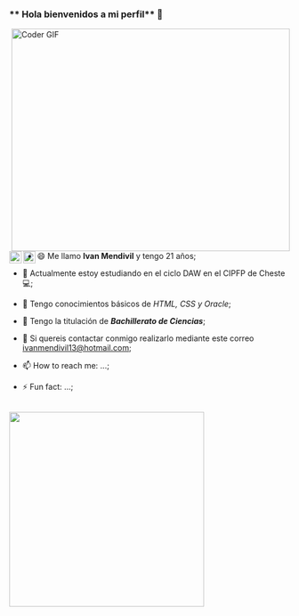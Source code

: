 ### ** Hola bienvenidos a mi perfil** 👋

<img align="right" src="https://media.giphy.com/media/SWoSkN6DxTszqIKEqv/giphy.gif" alt="Coder GIF" width="500" height="400">
<a >
  <img align="left" alt="Ivan Mend"| Twitter" width="22px" src="https://cdn.jsdelivr.net/npm/simple-icons@v3/icons/twitter.svg" />
</a>
<a >
  <img align="left" alt="Ivan Mend" width="22px" src="https://cdn.jsdelivr.net/npm/simple-icons@v3/icons/instagram.svg" />
</a>
<br>                                                                                                                      
<br>
                                                                                                                       
- 😄 Me llamo **Ivan Mendivil** y tengo 21 años;
                                                                                                                       
- 🔭 Actualmente estoy estudiando en el ciclo DAW en el CIPFP de Cheste💻;
                                                                                                                       
- 🎲 Tengo conocimientos básicos de *HTML, CSS y Oracle*;   
                                                                                                                       
- 🧮 Tengo la titulación de ***Bachillerato de Ciencias***;
                                                                                                                       
- 💬 Si quereis contactar conmigo realizarlo mediante este correo ivanmendivil13@hotmail.com;
                                                                                                                       
- 📫 How to reach me: ...;
                                                                                                                       
- ⚡ Fun fact: ...;
<br>
<img src="https://camo.githubusercontent.com/3b7c592ede97b6138ffd4b1cc1541c2f3b11fd39/687474703a2f2f33312e6d656469612e74756d626c722e636f6d2f31376665613932306666333665663466356238373764353231366137616164392f74756d626c725f6d6f39786a65387a5a34317163626975666f315f313238302e676966" height="350px" width ="350px">
